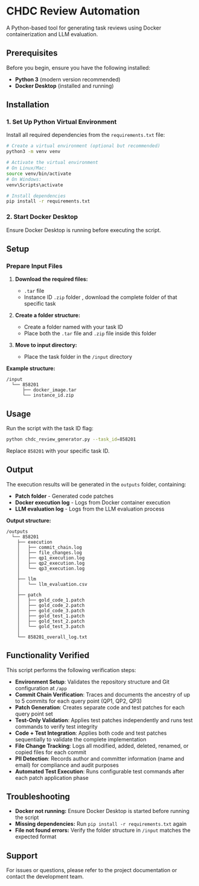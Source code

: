 # CHDC Review Automation

A Python-based tool for generating task reviews using Docker containerization and LLM evaluation.

## Prerequisites

Before you begin, ensure you have the following installed:

- **Python 3** (modern version recommended)
- **Docker Desktop** (installed and running)

## Installation

### 1. Set Up Python Virtual Environment

Install all required dependencies from the `requirements.txt` file:

```bash
# Create a virtual environment (optional but recommended)
python3 -m venv venv

# Activate the virtual environment
# On Linux/Mac:
source venv/bin/activate
# On Windows:
venv\Scripts\activate

# Install dependencies
pip install -r requirements.txt
```

### 2. Start Docker Desktop

Ensure Docker Desktop is running before executing the script.

## Setup

### Prepare Input Files

1. **Download the required files:**
    - `.tar` file
    - Instance ID `.zip` folder , download the complete folder of that specific task 

2. **Create a folder structure:**
    - Create a folder named with your task ID
    - Place both the `.tar` file and `.zip` file inside this folder

3. **Move to input directory:**
    - Place the task folder in the `/input` directory

**Example structure:**
```
/input
  └── 858201
      ├── docker_image.tar
      └── instance_id.zip
```

## Usage

Run the script with the task ID flag:

```bash
python chdc_review_generator.py --task_id=858201
```

Replace `858201` with your specific task ID.

## Output

The execution results will be generated in the `outputs` folder, containing:

- **Patch folder** - Generated code patches
- **Docker execution log** - Logs from Docker container execution
- **LLM evaluation log** - Logs from the LLM evaluation process

**Output structure:**

```
/outputs
  └── 858201
    ├── execution
    │   ├── commit_chain.log
    │   ├── file_changes.log
    │   ├── qp1_execution.log
    │   ├── qp2_execution.log
    │   └── qp3_execution.log
    │
    ├── llm
    │   └── llm_evaluation.csv
    │
    ├── patch
    │   ├── gold_code_1.patch
    │   ├── gold_code_2.patch
    │   ├── gold_code_3.patch
    │   ├── gold_test_1.patch
    │   ├── gold_test_2.patch
    │   └── gold_test_3.patch
    │
    └── 858201_overall_log.txt
```

## Functionality Verified


This script performs the following verification steps:

- **Environment Setup**: Validates the repository structure and Git configuration at `/app`
- **Commit Chain Verification**: Traces and documents the ancestry of up to 5 commits for each query point (QP1, QP2, QP3)
- **Patch Generation**: Creates separate code and test patches for each query point set
- **Test-Only Validation**: Applies test patches independently and runs test commands to verify test integrity
- **Code + Test Integration**: Applies both code and test patches sequentially to validate the complete implementation
- **File Change Tracking**: Logs all modified, added, deleted, renamed, or copied files for each commit
- **PII Detection**: Records author and committer information (name and email) for compliance and audit purposes
- **Automated Test Execution**: Runs configurable test commands after each patch application phase

## Troubleshooting

- **Docker not running:** Ensure Docker Desktop is started before running the script
- **Missing dependencies:** Run `pip install -r requirements.txt` again
- **File not found errors:** Verify the folder structure in `/input` matches the expected format

## Support

For issues or questions, please refer to the project documentation or contact the development team.